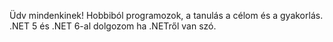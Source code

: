Üdv mindenkinek!
Hobbiból programozok, a tanulás a célom és a gyakorlás. .NET 5 és .NET 6-al dolgozom ha .NETről van szó.

